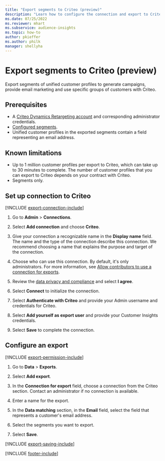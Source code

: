 ```yaml
---
title: "Export segments to Criteo (preview)"
description: "Learn how to configure the connection and export to Criteo."
ms.date: 07/25/2022
ms.reviewer: mhart
ms.subservice: audience-insights
ms.topic: how-to
author: pkieffer
ms.author: philk
manager: shellyha
---
```


# Export segments to Criteo (preview)

Export segments of unified customer profiles to generate campaigns, provide email marketing and use specific groups of customers with Criteo.

## Prerequisites

- A [Criteo Dynamics Retargeting account](https://www.criteo.com/login/) and corresponding administrator credentials.
- [Configured segments](segments.md).
- Unified customer profiles in the exported segments contain a field representing an email address.

## Known limitations

- Up to 1 million customer profiles per export to Criteo, which can take up to 30 minutes to complete. The number of customer profiles that you can export to Criteo depends on your contract with Criteo.
- Segments only.

## Set up connection to Criteo

[!INCLUDE [export-connection-include](includes/export-connection-admn.md)]

1. Go to **Admin** > **Connections**.

1. Select **Add connection** and choose **Criteo**.

1. Give your connection a recognizable name in the **Display name** field. The name and the type of the connection describe this connection. We recommend choosing a name that explains the purpose and target of the connection.

1. Choose who can use this connection. By default, it's only administrators. For more information, see [Allow contributors to use a connection for exports](connections.md#allow-contributors-to-use-a-connection-for-exports).

1. Review the [data privacy and compliance](connections.md#data-privacy-and-compliance) and select **I agree**.

1. Select **Connect** to initialize the connection.

1. Select **Authenticate with Criteo** and provide your Admin username and credentials for Criteo.

1. Select **Add yourself as export user** and provide your Customer Insights credentials.

1. Select **Save** to complete the connection.

## Configure an export

[!INCLUDE [export-permission-include](includes/export-permission.md)]

1. Go to **Data** > **Exports**.

1. Select **Add export**.

1. In the **Connection for export** field, choose a connection from the Criteo section. Contact an administrator if no connection is available.

1. Enter a name for the export.

1. In the **Data matching** section, in the **Email** field, select the field that represents a customer's email address.

1. Select the segments you want to export.

1. Select **Save**.

[!INCLUDE [export-saving-include](includes/export-saving.md)]

[!INCLUDE [footer-include](includes/footer-banner.md)]
